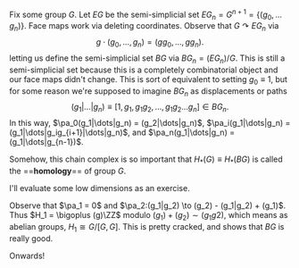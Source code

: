 Fix some group $G$. Let $EG$ be the semi-simplicial set $EG_n = G^{n+1} = \{(g_0,\dots g_n)\}$. Face maps work via deleting coordinates. Observe that $G\curvearrowright EG_n$ via$$g\cdot (g_0,\dots, g_n) = (gg_0,\dots, gg_n).$$letting us define the semi-simplicial set $BG$ via $BG_n = (EG_n) / G$. This is still a semi-simplicial set because this is a completely combinatorial object and our face maps didn't change. This is sort of equivalent to setting $g_0\equiv 1$, but for some reason we're supposed to imagine $BG_n$ as displacements or paths$$
(g_1|\dots|g_n) \equiv [1, g_1, g_1g_2,\dots, g_1g_2\dots g_n]\in BG_n.
$$In this way, $\pa_0(g_1|\dots|g_n) = (g_2|\dots|g_n)$, $\pa_i(g_1|\dots|g_n) = (g_1|\dots|g_ig_{i+1}|\dots|g_n)$, and $\pa_n(g_1|\dots|g_n) = (g_1|\dots|g_{n-1})$.

Somehow, this chain complex is so important that $H_*(G) \equiv H_*(BG)$ is called the ==**homology**== of group $G$.

I'll evaluate some low dimensions as an exercise.

Observe that $\pa_1 = 0$ and $\pa_2:(g_1|g_2) \to (g_2) - (g_1|g_2) + (g_1)$. Thus $H_1 = \bigoplus (g)\ZZ$ modulo $(g_1)+(g_2) \sim (g_1g2)$, which means as abelian groups, $H_1\cong G / [G,G]$. This is pretty cracked, and shows that $BG$ is really good.

Onwards!